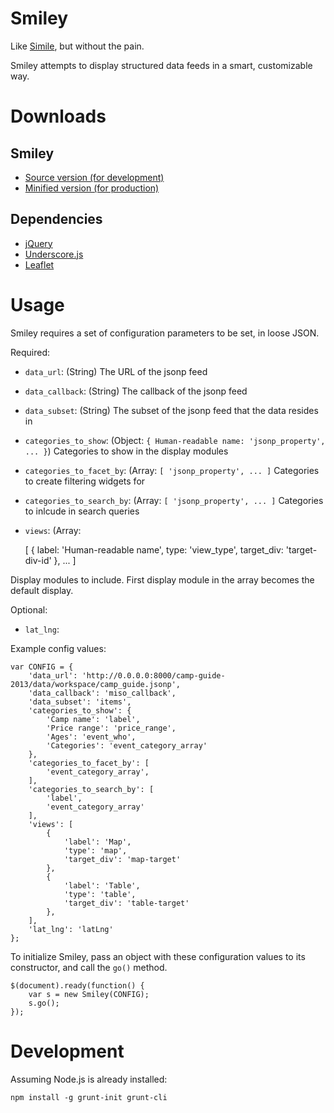 Smiley
======

Like [Simile](http://simile-widgets.org/exhibit/), but without the pain.

Smiley attempts to display structured data feeds in a smart, customizable way.

Downloads
=========

Smiley
------

- [Source version (for development)](dist/smiley-0.0.1.js)
- [Minified version (for production)](dist/smiley-0.0.1.min.js)

Dependencies
------------
- [jQuery](http://jquery.com/)
- [Underscore.js](http://underscorejs.org/)
- [Leaflet](http://leafletjs.com/)

Usage
=====

Smiley requires a set of configuration parameters to be set, in loose JSON.
    
Required:

- `data_url`: (String) The URL of the jsonp feed
- `data_callback`: (String) The callback of the jsonp feed
- `data_subset`: (String) The subset of the jsonp feed that the data resides in
- `categories_to_show`:  (Object: `{ Human-readable name: 'jsonp_property', ... }`) Categories to show in the display modules
- `categories_to_facet_by`: (Array: `[ 'jsonp_property', ... ]` Categories to create filtering widgets for
- `categories_to_search_by`: (Array: `[ 'jsonp_property', ... ]` Categories to inlcude in search queries
- `views`: (Array: 


    [
        {
            label: 'Human-readable name',
            type: 'view_type',
            target_div: 'target-div-id'
        },
        ...
    ]

Display modules to include. First display module in the array becomes the default display.


Optional:

- `lat_lng`: 

Example config values:

    var CONFIG = {
        'data_url': 'http://0.0.0.0:8000/camp-guide-2013/data/workspace/camp_guide.jsonp',
        'data_callback': 'miso_callback',
        'data_subset': 'items', 
        'categories_to_show': {
            'Camp name': 'label',
            'Price range': 'price_range',
            'Ages': 'event_who',
            'Categories': 'event_category_array'
        },
        'categories_to_facet_by': [
            'event_category_array',
        ],
        'categories_to_search_by': [
            'label',
            'event_category_array'
        ],
        'views': [
            {
                'label': 'Map',
                'type': 'map',
                'target_div': 'map-target'
            },
            {
                'label': 'Table',
                'type': 'table',
                'target_div': 'table-target'
            },
        ],
        'lat_lng': 'latLng'
    };

To initialize Smiley, pass an object with these configuration values to its constructor, and call the `go()` method.

    $(document).ready(function() {
        var s = new Smiley(CONFIG);
        s.go();
    });


Development
===========

Assuming Node.js is already installed:

    npm install -g grunt-init grunt-cli

